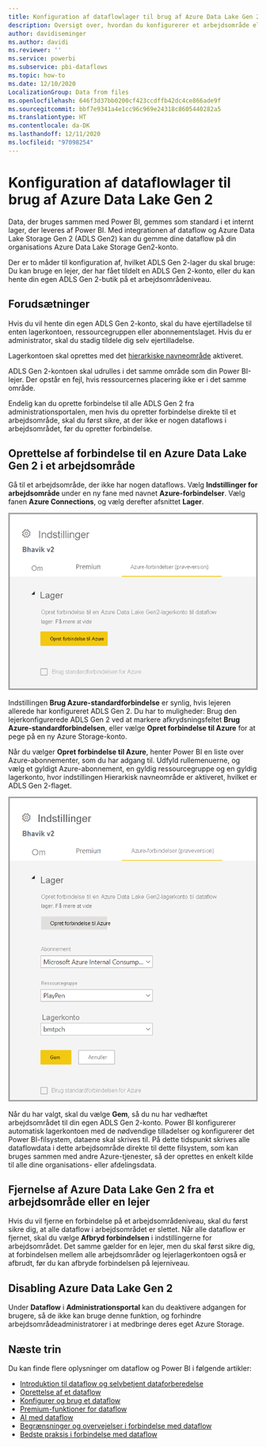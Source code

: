 ```yaml
---
title: Konfiguration af dataflowlager til brug af Azure Data Lake Gen 2
description: Oversigt over, hvordan du konfigurerer et arbejdsområde eller en lejer med Azure Data Lake Gen 2-lager
author: davidiseminger
ms.author: davidi
ms.reviewer: ''
ms.service: powerbi
ms.subservice: pbi-dataflows
ms.topic: how-to
ms.date: 12/10/2020
LocalizationGroup: Data from files
ms.openlocfilehash: 646f3d37bb0200cf423ccdffb42dc4ce866ade9f
ms.sourcegitcommit: bbf7e9341a4e1cc96c969e24318c8605440282a5
ms.translationtype: HT
ms.contentlocale: da-DK
ms.lasthandoff: 12/11/2020
ms.locfileid: "97098254"
---
```

# <a name="configuring-dataflow-storage-to-use-azure-data-lake-gen-2"></a>Konfiguration af dataflowlager til brug af Azure Data Lake Gen 2 

Data, der bruges sammen med Power BI, gemmes som standard i et internt lager, der leveres af Power BI. Med integrationen af dataflow og Azure Data Lake Storage Gen 2 (ADLS Gen2) kan du gemme dine dataflow på din organisations Azure Data Lake Storage Gen2-konto.

Der er to måder til konfiguration af, hvilket ADLS Gen 2-lager du skal bruge: Du kan bruge en lejer, der har fået tildelt en ADLS Gen 2-konto, eller du kan hente din egen ADLS Gen 2-butik på et arbejdsområdeniveau. 

## <a name="pre-requisites"></a>Forudsætninger

Hvis du vil hente din egen ADLS Gen 2-konto, skal du have ejertilladelse til enten lagerkontoen, ressourcegruppen eller abonnementslaget. Hvis du er administrator, skal du stadig tildele dig selv ejertilladelse. 

Lagerkontoen skal oprettes med det [hierarkiske navneområde](https://docs.microsoft.com/azure/storage/blobs/create-data-lake-storage-account) aktiveret. 

ADLS Gen 2-kontoen skal udrulles i det samme område som din Power BI-lejer. Der opstår en fejl, hvis ressourcernes placering ikke er i det samme område.

Endelig kan du oprette forbindelse til alle ADLS Gen 2 fra administrationsportalen, men hvis du opretter forbindelse direkte til et arbejdsområde, skal du først sikre, at der ikke er nogen dataflows i arbejdsområdet, før du opretter forbindelse.

## <a name="connecting-to-an-azure-data-lake-gen-2-at-a-workspace"></a>Oprettelse af forbindelse til en Azure Data Lake Gen 2 i et arbejdsområde
Gå til et arbejdsområde, der ikke har nogen dataflows. Vælg **Indstillinger for arbejdsområde** under en ny fane med navnet **Azure-forbindelser**. Vælg fanen **Azure Connections**, og vælg derefter afsnittet **Lager**.


![Opret forbindelse til Azure](media/dataflows-azure-data-lake-storage-integration/connect-to-azure.png)
 
Indstillingen **Brug Azure-standardforbindelse** er synlig, hvis lejeren allerede har konfigureret ADLS Gen 2. Du har to muligheder: Brug den lejerkonfigurerede ADLS Gen 2 ved at markere afkrydsningsfeltet **Brug Azure-standardforbindelsen**, eller vælge **Opret forbindelse til Azure** for at pege på en ny Azure Storage-konto. 

Når du vælger **Opret forbindelse til Azure**, henter Power BI en liste over Azure-abonnementer, som du har adgang til. Udfyld rullemenuerne, og vælg et gyldigt Azure-abonnement, en gyldig ressourcegruppe og en gyldig lagerkonto, hvor indstillingen Hierarkisk navneområde er aktiveret, hvilket er ADLS Gen 2-flaget.

![abonnementsdetaljer](media/dataflows-azure-data-lake-storage-integration/subscription-details-enter.png)
 
Når du har valgt, skal du vælge **Gem**, så du nu har vedhæftet arbejdsområdet til din egen ADLS Gen 2-konto. Power BI konfigurerer automatisk lagerkontoen med de nødvendige tilladelser og konfigurerer det Power BI-filsystem, dataene skal skrives til. På dette tidspunkt skrives alle dataflowdata i dette arbejdsområde direkte til dette filsystem, som kan bruges sammen med andre Azure-tjenester, så der oprettes en enkelt kilde til alle dine organisations- eller afdelingsdata.

## <a name="detaching-azure-data-lake-gen-2-from-a-workspace-or-tenant"></a>Fjernelse af Azure Data Lake Gen 2 fra et arbejdsområde eller en lejer

Hvis du vil fjerne en forbindelse på et arbejdsområdeniveau, skal du først sikre dig, at alle dataflow i arbejdsområdet er slettet. Når alle dataflow er fjernet, skal du vælge **Afbryd forbindelsen** i indstillingerne for arbejdsområdet. Det samme gælder for en lejer, men du skal først sikre dig, at forbindelsen mellem alle arbejdsområder og lejerlagerkontoen også er afbrudt, før du kan afbryde forbindelsen på lejerniveau.

## <a name="disabling-azure-data-lake-gen-2"></a>Disabling Azure Data Lake Gen 2

Under **Dataflow** i **Administrationsportal** kan du deaktivere adgangen for brugere, så de ikke kan bruge denne funktion, og forhindre arbejdsområdeadministratorer i at medbringe deres eget Azure Storage.

## <a name="next-steps"></a>Næste trin
Du kan finde flere oplysninger om dataflow og Power BI i følgende artikler:

* [Introduktion til dataflow og selvbetjent dataforberedelse](dataflows-introduction-self-service.md)
* [Oprettelse af et dataflow](dataflows-create.md)
* [Konfigurer og brug et dataflow](dataflows-configure-consume.md)
* [Premium-funktioner for dataflow](dataflows-premium-features.md)
* [AI med dataflow](dataflows-machine-learning-integration.md)
* [Begrænsninger og overvejelser i forbindelse med dataflow](dataflows-features-limitations.md)
* [Bedste praksis i forbindelse med dataflow](dataflows-best-practices.md)